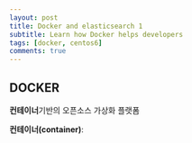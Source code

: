 ```yaml
---
layout: post
title: Docker and elasticsearch 1
subtitle: Learn how Docker helps developers
tags: [docker, centos6]
comments: true
---
```




## DOCKER

**컨테이너**기반의 오픈소스 가상화 플랫폼

**컨테이너(container)**: 
